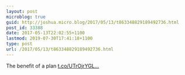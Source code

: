 ```yaml
---
layout: post
microblog: true
guid: http://joshua.micro.blog/2017/05/13/t863348829189492736.html
post_id: 33388
date: 2017-05-13T22:02:55+1100
lastmod: 2019-07-30T17:41:18+1100
type: post
url: /2017/05/13/t863348829189492736.html
---
```

The benefit of a plan [t.co/UTrOjrYGL...](https://t.co/UTrOjrYGLl)
